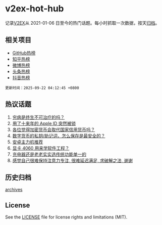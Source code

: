 # v2ex-hot-hub

 记录[V2EX](https://www.v2ex.com/)从 2021-01-06 日至今的热门话题。每小时抓取一次数据，按天[归档](archives)。
 
 ## 相关项目

- [GitHub热榜](https://github.com/lonnyzhang423/github-hot-hub)
- [知乎热榜](https://github.com/lonnyzhang423/zhihu-hot-hub)
- [微博热榜](https://github.com/lonnyzhang423/weibo-hot-hub)
- [头条热榜](https://github.com/lonnyzhang423/toutiao-hot-hub)
- [抖音热榜](https://github.com/lonnyzhang423/douyin-hot-hub)


 `更新时间：2025-09-22 04:12:45 +0800`

## 热议话题

1. [穷病是终生不可治疗的吗？](https://www.v2ex.com/t/1160882)
1. [用了十来年的 Apple ID 突然被锁](https://www.v2ex.com/t/1160848)
1. [各位觉得加密货币会取代国家信用货币吗？](https://www.v2ex.com/t/1160842)
1. [数字货币的私钥/助记词，怎么保存是最安全的？](https://www.v2ex.com/t/1160814)
1. [安卓主力机推荐](https://www.v2ex.com/t/1160892)
1. [显卡 4060 用来学软件工程？](https://www.v2ex.com/t/1160830)
1. [充电器还是老老实实选传统功能单一的](https://www.v2ex.com/t/1160835)
1. [感觉自己很难保持注意力专注, 很难延迟满足, 求破解之法, 谢谢](https://www.v2ex.com/t/1160855)

## 历史归档

[archives](archives)

## License

See the [LICENSE](LICENSE) file for license rights and limitations (MIT).
